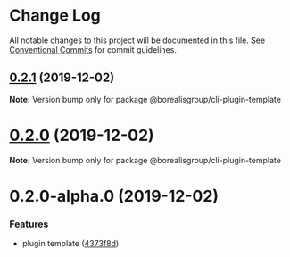 # Change Log

All notable changes to this project will be documented in this file.
See [Conventional Commits](https://conventionalcommits.org) for commit guidelines.

## [0.2.1](https://github.com/borealisgroup/borealis/tree/master/packages/@borealisgroup/cli-plugin-template/compare/@borealisgroup/cli-plugin-template@0.2.0...@borealisgroup/cli-plugin-template@0.2.1) (2019-12-02)

**Note:** Version bump only for package @borealisgroup/cli-plugin-template





# [0.2.0](https://github.com/borealisgroup/borealis/tree/master/packages/@borealisgroup/cli-plugin-template/compare/@borealisgroup/cli-plugin-template@0.2.0-alpha.0...@borealisgroup/cli-plugin-template@0.2.0) (2019-12-02)

**Note:** Version bump only for package @borealisgroup/cli-plugin-template





# 0.2.0-alpha.0 (2019-12-02)


### Features

* plugin template ([4373f8d](https://github.com/borealisgroup/borealis/tree/master/packages/@borealisgroup/cli-plugin-template/commit/4373f8dd0bd456750c972f7325bf8ab3aa06812f))
